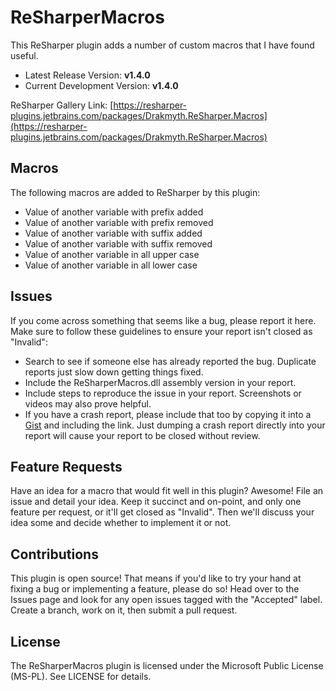 ﻿ReSharperMacros
===========
This ReSharper plugin adds a number of custom macros that I have found useful.

* Latest Release Version: **v1.4.0**
* Current Development Version: **v1.4.0**

ReSharper Gallery Link: [https://resharper-plugins.jetbrains.com/packages/Drakmyth.ReSharper.Macros](https://resharper-plugins.jetbrains.com/packages/Drakmyth.ReSharper.Macros)
 
Macros
------
The following macros are added to ReSharper by this plugin:

* Value of another variable with prefix added
* Value of another variable with prefix removed
* Value of another variable with suffix added
* Value of another variable with suffix removed
* Value of another variable in all upper case
* Value of another variable in all lower case

Issues
------
If you come across something that seems like a bug, please report it here. Make sure to follow these guidelines to ensure your report isn't closed as "Invalid":

* Search to see if someone else has already reported the bug. Duplicate reports just slow down getting things fixed.
* Include the ReSharperMacros.dll assembly version in your report.
* Include steps to reproduce the issue in your report. Screenshots or videos may also prove helpful.
* If you have a crash report, please include that too by copying it into a [Gist](https://gist.github.com) and including the link. Just dumping a crash report directly into your report will cause your report to be closed without review.

Feature Requests
----------------
Have an idea for a macro that would fit well in this plugin? Awesome! File an issue and detail your idea. Keep it succinct and on-point, and only one feature per request, or it'll get closed as "Invalid". Then we'll discuss your idea some and decide whether to implement it or not.

Contributions
-------------
This plugin is open source! That means if you'd like to try your hand at fixing a bug or implementing a feature, please do so! Head over to the Issues page and look for any open issues tagged with the "Accepted" label. Create a branch, work on it, then submit a pull request.

License
-------
The ReSharperMacros plugin is licensed under the Microsoft Public License (MS-PL). See LICENSE for details.

